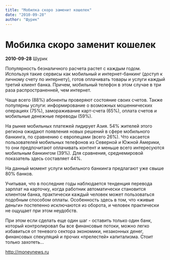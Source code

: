 ```yaml
---
title: "Мобилка скоро заменит кошелек"
date: "2010-09-28"
author: "Шурик"
---
```


# Мобилка скоро заменит кошелек

**2010-09-28** Шурик

Популярность безналичного расчета растет с каждым годом. Используя такие сервисы как мобильный и интернет-банкинг (доступ к личному счету по интернету), готов оплачивать товары и услуги каждый третий клиент банка. Причем, мобильный телефон в этом случае в три раза распространенней, чем интернет.

Чаще всего (88%) абоненты проверяют состояние своих счетов. Также популярны услуги: информирование о возможных мошеннических операциях (75%), замораживание карт-счета (65%), оплата счетов и мобильные денежные переводы (59%).

На рынке мобильных платежей лидирует Азия. 54% жителей этого региона ожидают появления новых решений в сфере мобильного банкинга, по сравнению с европецами (всего 26%). Что касается пользователей мобильных телефонов из Северной и Южной Америки, то они предпочитают оплачивать контент и меньше всего интересуются мобильным банкингом (39%). Для сравнения, среднемировой показатель здесь составляет 44%.

На данный момент услуги мобильного банкинга предлагают уже свыше 80% банков.

Учитывая, что в последние годы наблюдается тенденция перевода зарплат на карточку, когда работник автоматически становится клиентом банка, практически каждый человек может пользоваться подобным способом оплаты. Особенность здесь в том, что «живые деньги» постепенно исключаются из оборота, и человек практически не ощущает при этом неудобств.

При этом если сделать еще один шаг - оставить только один банк, который контролировал бы все финансовые потоки, можно легко избавиться от теневого сектора экономики, незаконных денег, финансовых спекуляций и прочих «прелестей» капитализма. Стоит только захотеть...

http://moneynews.ru